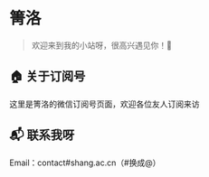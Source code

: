# 箐洛

> 欢迎来到我的小站呀，很高兴遇见你！🤝



## 🏠 关于订阅号

这里是箐洛的微信订阅号页面，欢迎各位友人订阅来访

## 📬 联系我呀

Email：contact#shang.ac.cn（#换成@）
